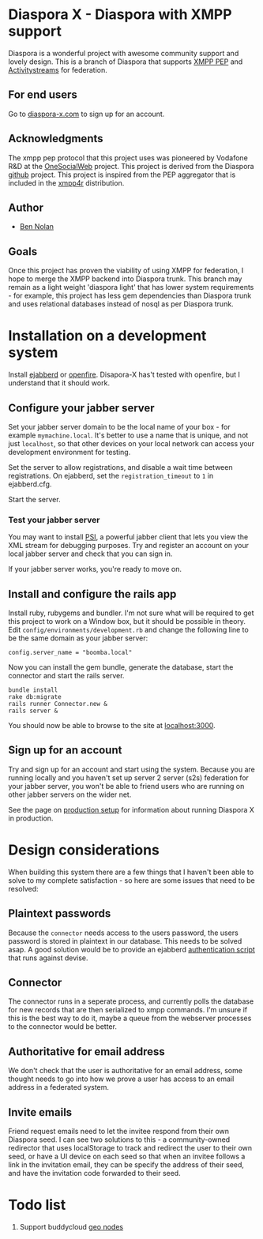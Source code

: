 # Diaspora X - Diaspora with XMPP support

Diaspora is a wonderful project with awesome community support and lovely design. This is a branch of Diaspora that supports [XMPP PEP](http://xmpp.org/extensions/xep-0163.html) and [Activitystreams](http://wiki.activitystrea.ms/w/page/1359319/Verb-Mapping) for federation.

## For end users

Go to [diaspora-x.com](http://www.diaspora-x.com/) to sign up for an account.

## Acknowledgments

The xmpp pep protocol that this project uses was pioneered by Vodafone R&D at the [OneSocialWeb](http://onesocialweb.org/) project. This project is derived from the Diaspora [github](http://github.com/diaspora) project. This project is inspired from the PEP aggregator that is included in the [xmpp4r](http://home.gna.org/xmpp4r/) distribution.

## Author

  * [Ben Nolan](http://www.bennolan.com/)
  
## Goals

Once this project has proven the viability of using XMPP for federation, I hope to merge the XMPP backend into Diaspora trunk. This branch may remain as a light weight 'diaspora light' that has lower system requirements - for example, this project has less gem dependencies than Diaspora trunk and uses relational databases instead of nosql as per Diaspora trunk.

# Installation on a development system

Install [ejabberd](http://www.ejabberd.im/) or [openfire](http://www.igniterealtime.org/projects/openfire/). Disapora-X has't tested with openfire, but I understand that it should work.

## Configure your jabber server

Set your jabber server domain to be the local name of your box - for example `mymachine.local`. It's better to use a name that is unique, and not just `localhost`, so that other devices on your local network can access your development environment for testing. 

Set the server to allow registrations, and disable a wait time between registrations. On ejabberd, set the `registration_timeout` to `1` in ejabberd.cfg.

Start the server.

### Test your jabber server

You may want to install [PSI](http://psi-im.org/), a powerful jabber client that lets you view the XML stream for debugging purposes. Try and register an account on your local jabber server and check that you can sign in.

If your jabber server works, you're ready to move on.

## Install and configure the rails app

Install ruby, rubygems and bundler. I'm not sure what will be required to get this project to work on a Window box, but it should be possible in theory. Edit `config/environments/development.rb` and change the following line to be the same domain as your jabber server:

    config.server_name = "boomba.local"

Now you can install the gem bundle, generate the database, start the connector and start the rails server.

    bundle install
    rake db:migrate
    rails runner Connector.new &
    rails server &
    
You should now be able to browse to the site at [localhost:3000](http://www.localhost:3000/).

## Sign up for an account

Try and sign up for an account and start using the system. Because you are running locally and you haven't set up server 2 server (s2s) federation for your jabber server, you won't be able to friend users who are running on other jabber servers on the wider net.

See the page on [production setup](#todo) for information about running Diaspora X in production.

# Design considerations

When building this system there are a few things that I haven't been able to solve to my complete satisfaction - so here are some issues that need to be resolved:

## Plaintext passwords

Because the `connector` needs access to the users password, the users password is stored in plaintext in our database. This needs to be solved asap. A good solution would be to provide an ejabberd [authentication script](http://www.ejabberd.im/extauth) that runs against devise.

## Connector

The connector runs in a seperate process, and currently polls the database for new records that are then serialized to xmpp commands. I'm unsure if this is the best way to do it, maybe a queue from the webserver processes to the connector would be better.

## Authoritative for email address

We don't check that the user is authoritative for an email address, some thought needs to go into how we prove a user has access to an email address in a federated system.

## Invite emails

Friend request emails need to let the invitee respond from their own Diaspora seed. I can see two solutions to this - a community-owned redirector that uses localStorage to track and redirect the user to their own seed, or have a UI device on each seed so that when an invitee follows a link in the invitation email, they can be specify the address of their seed, and have the invitation code forwarded to their seed.

# Todo list

1. Support buddycloud [geo nodes](http://open.buddycloud.com/channel-protocol)
